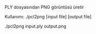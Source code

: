 PLY dosyasından PNG görüntüsü üretir

Kullanımı:
./pcl2png [input file] [output file]

./pcl2png input.ply output.png

